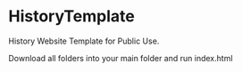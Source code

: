 # HistoryTemplate
History Website Template for Public Use.

Download all folders into your main folder and run index.html
